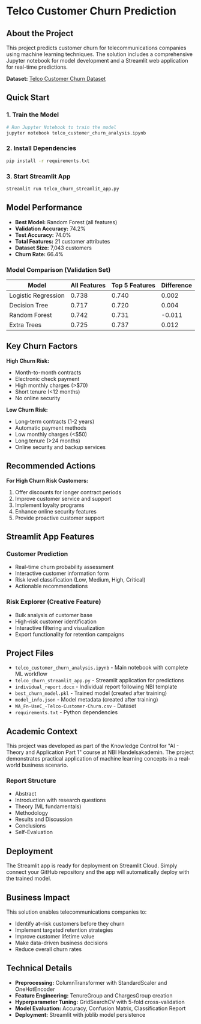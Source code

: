 # Telco Customer Churn Prediction

## About the Project

This project predicts customer churn for telecommunications companies using machine learning techniques. The solution includes a comprehensive Jupyter notebook for model development and a Streamlit web application for real-time predictions.

**Dataset:** [Telco Customer Churn Dataset](https://www.kaggle.com/datasets/blastchar/telco-customer-churn)

## Quick Start

### 1. Train the Model

```bash
# Run Jupyter Notebook to train the model
jupyter notebook telco_customer_churn_analysis.ipynb
```

### 2. Install Dependencies

```bash
pip install -r requirements.txt
```

### 3. Start Streamlit App

```bash
streamlit run telco_churn_streamlit_app.py
```

## Model Performance

- **Best Model:** Random Forest (all features)
- **Validation Accuracy:** 74.2%
- **Test Accuracy:** 74.0%
- **Total Features:** 21 customer attributes
- **Dataset Size:** 7,043 customers
- **Churn Rate:** 66.4%

### Model Comparison (Validation Set)

| Model               | All Features | Top 5 Features | Difference |
| ------------------- | ------------ | -------------- | ---------- |
| Logistic Regression | 0.738        | 0.740          | 0.002      |
| Decision Tree       | 0.717        | 0.720          | 0.004      |
| Random Forest       | 0.742        | 0.731          | -0.011     |
| Extra Trees         | 0.725        | 0.737          | 0.012      |

## Key Churn Factors

**High Churn Risk:**

- Month-to-month contracts
- Electronic check payment
- High monthly charges (>$70)
- Short tenure (<12 months)
- No online security

**Low Churn Risk:**

- Long-term contracts (1-2 years)
- Automatic payment methods
- Low monthly charges (<$50)
- Long tenure (>24 months)
- Online security and backup services

## Recommended Actions

**For High Churn Risk Customers:**

1. Offer discounts for longer contract periods
2. Improve customer service and support
3. Implement loyalty programs
4. Enhance online security features
5. Provide proactive customer support

## Streamlit App Features

### Customer Prediction

- Real-time churn probability assessment
- Interactive customer information form
- Risk level classification (Low, Medium, High, Critical)
- Actionable recommendations

### Risk Explorer (Creative Feature)

- Bulk analysis of customer base
- High-risk customer identification
- Interactive filtering and visualization
- Export functionality for retention campaigns

## Project Files

- `telco_customer_churn_analysis.ipynb` - Main notebook with complete ML workflow
- `telco_churn_streamlit_app.py` - Streamlit application for predictions
- `individual_report.docx` - Individual report following NBI template
- `best_churn_model.pkl` - Trained model (created after training)
- `model_info.json` - Model metadata (created after training)
- `WA_Fn-UseC_-Telco-Customer-Churn.csv` - Dataset
- `requirements.txt` - Python dependencies

## Academic Context

This project was developed as part of the Knowledge Control for "AI - Theory and Application Part 1" course at NBI Handelsakademin. The project demonstrates practical application of machine learning concepts in a real-world business scenario.

### Report Structure

- Abstract
- Introduction with research questions
- Theory (ML fundamentals)
- Methodology
- Results and Discussion
- Conclusions
- Self-Evaluation

## Deployment

The Streamlit app is ready for deployment on Streamlit Cloud. Simply connect your GitHub repository and the app will automatically deploy with the trained model.

## Business Impact

This solution enables telecommunications companies to:

- Identify at-risk customers before they churn
- Implement targeted retention strategies
- Improve customer lifetime value
- Make data-driven business decisions
- Reduce overall churn rates

## Technical Details

- **Preprocessing:** ColumnTransformer with StandardScaler and OneHotEncoder
- **Feature Engineering:** TenureGroup and ChargesGroup creation
- **Hyperparameter Tuning:** GridSearchCV with 5-fold cross-validation
- **Model Evaluation:** Accuracy, Confusion Matrix, Classification Report
- **Deployment:** Streamlit with joblib model persistence
